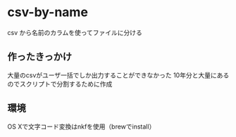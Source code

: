 # csv-by-name
csv から名前のカラムを使ってファイルに分ける

## 作ったきっかけ
大量のcsvがユーザ一括でしか出力することができなかった
10年分と大量にあるのでスクリプトで分割するために作成

## 環境
OS Xで文字コード変換はnkfを使用（brewでinstall）

